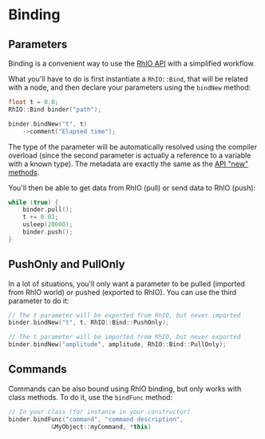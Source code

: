 # Binding

## Parameters

Binding is a convenient way to use the [RhIO API](api.md) with a
simplified workflow.

What you'll have to do is first instantiate a ``RhIO::Bind``,
that will be related with a node, and then declare your parameters
using the ``bindNew`` method:

```c++
float t = 0.0;
RhIO::Bind binder("path");

binder.bindNew("t", t)
    ->comment("Elapsed time");
```

The type of the parameter will be automatically resolved using the
compiler overload (since the second parameter is actually a reference
to a variable with a known type).
The metadata are exactly the same as the [API "new" methods](api.md).

You'll then be able to get data from RhIO (pull) or send data to RhIO (push):

```c++
while (true) {
    binder.pull();
    t += 0.02;
    usleep(20000);
    binder.push();
}
```

## PushOnly and PullOnly

In a lot of situations, you'll only want a parameter to be pulled (imported from
RhIO world) or pushed (exported to RhIO). You can use the third parameter to do it:

```c++
// The t parameter will be exported from RhIO, but never imported
binder.bindNew("t", t, RhIO::Bind::PushOnly);

// The t parameter will be imported from RhIO, but never exported
binder.bindNew("amplitude", amplitude, RhIO::Bind::PullOnly);
```

## Commands

Commands can be also bound using RhIO binding, but only works with class methods.
To do it, use the ``bindFunc`` method:

```c++
// In your class (for instance in your constructor)
binder.bindFunc("command", "command description", 
            &MyObject::myCommand, *this)
```
